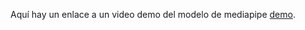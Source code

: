 Aquí hay un enlace a un video demo del modelo de mediapipe [demo](https://usmcl-my.sharepoint.com/:v:/g/personal/ignacio_barrerag_usm_cl/EfcGeOE8nvpEp7phJzEe9a4BlmHwRnjusd4YGFpaJDMZPg?nav=eyJyZWZlcnJhbEluZm8iOnsicmVmZXJyYWxBcHAiOiJPbmVEcml2ZUZvckJ1c2luZXNzIiwicmVmZXJyYWxBcHBQbGF0Zm9ybSI6IldlYiIsInJlZmVycmFsTW9kZSI6InZpZXciLCJyZWZlcnJhbFZpZXciOiJNeUZpbGVzTGlua0NvcHkifX0&e=eyZmdA).
